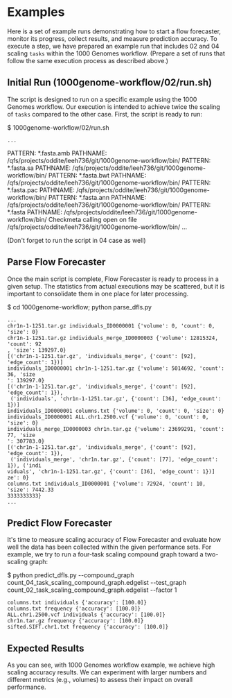 
Examples
===============================================================================

Here is a set of example runs demonstrating how to start a flow forecaster, monitor its progress, collect results, and measure prediction accuracy. To execute a step, we have prepared an example run that includes 02 and 04 scaling `tasks` within the 1000 Genomes workflow. (Prepare a set of runs that follow the same execution process as described above.)


Initial Run (1000genome-workflow/02/run.sh)
-------------------------------------------------------------------------------

The script is designed to run on a specific example using the 1000 Genomes workflow. Our execution is intended to achieve twice the scaling of `tasks` compared to the other case. First, the script is ready to run:

  $ 1000genome-workflow/02/run.sh

    ...
    
PATTERN: *.fasta.amb PATHNAME: /qfs/projects/oddite/leeh736/git/1000genome-workflow/bin/<frozen importlib._bootstrap_external>
PATTERN: *.fasta.sa PATHNAME: /qfs/projects/oddite/leeh736/git/1000genome-workflow/bin/<frozen importlib._bootstrap_external>
PATTERN: *.fasta.bwt PATHNAME: /qfs/projects/oddite/leeh736/git/1000genome-workflow/bin/<frozen importlib._bootstrap_external>
PATTERN: *.fasta.pac PATHNAME: /qfs/projects/oddite/leeh736/git/1000genome-workflow/bin/<frozen importlib._bootstrap_external>
PATTERN: *.fasta.ann PATHNAME: /qfs/projects/oddite/leeh736/git/1000genome-workflow/bin/<frozen importlib._bootstrap_external>
PATTERN: *.fasta PATHNAME: /qfs/projects/oddite/leeh736/git/1000genome-workflow/bin/<frozen importlib._bootstrap_external>
Checkmeta calling open on file /qfs/projects/oddite/leeh736/git/1000genome-workflow/bin/<frozen importlib._bootstrap_external>
    ...


(Don't forget to run the script in 04 case as well)


Parse Flow Forecaster
-------------------------------------------------------------------------------

Once the main script is complete, Flow Forecaster is ready to process in a given setup. The statistics from actual executions may be scattered, but it is important to consolidate them in one place for later processing.

  $ cd 1000genome-workflow; python parse_dfls.py

    ... 
    chr1n-1-1251.tar.gz individuals_ID0000001 {'volume': 0, 'count': 0, 'size': 0}
    chr1n-1-1251.tar.gz individuals_merge_ID0000003 {'volume': 12815324, 'count': 92
    , 'size': 139297.0}
    [('chr1n-1-1251.tar.gz', 'individuals_merge', {'count': [92], 'edge_count': 1})]
    individuals_ID0000001 chr1n-1-1251.tar.gz {'volume': 5014692, 'count': 36, 'size
    ': 139297.0}
    [('chr1n-1-1251.tar.gz', 'individuals_merge', {'count': [92], 'edge_count': 1}),
     ('individuals', 'chr1n-1-1251.tar.gz', {'count': [36], 'edge_count': 1})]
    individuals_ID0000001 columns.txt {'volume': 0, 'count': 0, 'size': 0}
    individuals_ID0000001 ALL.chr1.2500.vcf {'volume': 0, 'count': 0, 'size': 0}
    individuals_merge_ID0000003 chr1n.tar.gz {'volume': 23699291, 'count': 77, 'size
    ': 307783.0}
    [('chr1n-1-1251.tar.gz', 'individuals_merge', {'count': [92], 'edge_count': 1}),
     ('individuals_merge', 'chr1n.tar.gz', {'count': [77], 'edge_count': 1}), ('indi
    viduals', 'chr1n-1-1251.tar.gz', {'count': [36], 'edge_count': 1})]
    ze': 0}
    columns.txt individuals_ID0000001 {'volume': 72924, 'count': 10, 'size': 7442.33
    3333333333}
    ...



Predict Flow Forecaster
-------------------------------------------------------------------------------

It's time to measure scaling accuracy of Flow Forecaster and evaluate how well the data has been collected within the given performance sets. For example, we try to run a four-task scaling compound graph toward a two-scaling graph:

   $  python predict_dfls.py --compound_graph count_04_task_scaling_compound_graph.edgelist --test_graph count_02_task_scaling_compound_graph.edgelist --factor 1

    columns.txt individuals {'accuracy': [100.0]}
    columns.txt frequency {'accuracy': [100.0]}
    ALL.chr1.2500.vcf individuals {'accuracy': [100.0]}
    chr1n.tar.gz frequency {'accuracy': [100.0]}
    sifted.SIFT.chr1.txt frequency {'accuracy': [100.0]} 


Expected Results
-------------------------------------------------------------------------------

As you can see, with 1000 Genomes workflow example, we achieve high scaling accuracy results. We can experiment with larger numbers and different metrics (e.g., volumes) to assess their impact on overall performance.

